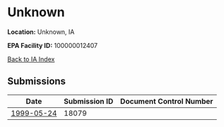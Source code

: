 # Unknown

**Location:** Unknown, IA

**EPA Facility ID:** 100000012407

[Back to IA Index](../../index.md)

## Submissions

| Date | Submission ID | Document Control Number |
|------|--------------|-------------------------|
| [1999-05-24](submissions/18079.md) | 18079 |  |
